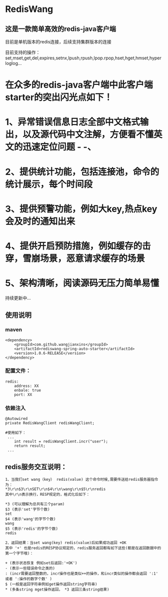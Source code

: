 # RedisWang

## 这是一款简单高效的redis-java客户端


目前是单机版本的redis连接，后续支持集群版本的连接

目前支持的操作：set,mset,get,del,expires,setnx,lpush,rpush,lpop.rpop,hset,hget,hmset,hyperloglog...

# 在众多的redis-java客户端中此客户端starter的突出闪光点如下！
# 1、异常错误信息日志全部中文格式输出，以及源代码中文注解，方便看不懂英文的迅速定位问题 - -、
# 2、提供统计功能，包括连接池，命令的统计展示，每个时间段
# 3、提供预警功能，例如大key,热点key会及时的通知出来
# 4、提供开启预防措施，例如缓存的击穿，雪崩场景，恶意请求缓存的场景
# 5、架构清晰，阅读源码无压力简单易懂

持续更新中...


## 使用说明
    
### maven
    <dependency>
        <groupId>com.github.wangjianxins</groupId>
        <artifactId>rediswang-spring-auto-starter</artifactId>
        <version>1.0.6-RELEASE</version>
    </dependency>

### 配置文件：
    redis:
        address: XX
        enbale: true
        port: XX

### 依赖注入
    @Autowired
    private RedisWangClient redisWangClient;
    
    #使用如下：
     ...
        int result = redisWangClient.incr("user");
        return result;
     ...


## redis服务交互说明：

    1、当我们set wang（key） redis(value) 这个命令时候,需要传送给redis服务器指令为：
    *3\r\n$3\r\nSET\r\n$4\r\n\wang\r\n$5\r\nredis 
    其中\r\n表示换行，RESP规定的，格式化后如下：
     
    *3 (可以理解为总共有三个param)
    $3 (表示'set'字节个数)
    set 
    $4 (表示'wang'的字节个数) 
    wang
    $5 (表示'redis'的字节个数)
    redis

    2、返回结果：当set wang(key) redis(value)后如果成功返回 +OK
    其中 '+' 也是redis的RESP协议规定的，redis服务返回都有如下这些(都是在返回数据中的第一个字节哦)：
    
    + (表示状态恢复 例如set后返回:'+OK')
    - (表示一些错误命令之类的)
    : (incr需要返回整数的，incr操作也是类似++的操作，和incr类似的操作都会返回 ':1' 或者 ':操作的数字个数' )
    $ (一般是返回字符串例如get操作返回string字符串)
    * (多条string mget操作返回， *3 返回三条string结果)